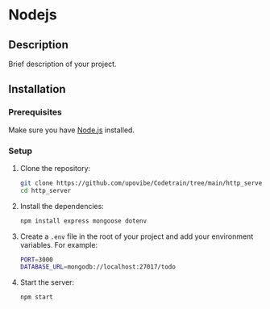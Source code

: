 # Nodejs 

## Description
Brief description of your project.

## Installation

### Prerequisites
Make sure you have [Node.js](https://nodejs.org/) installed.

### Setup

1. Clone the repository:
    ```sh
    git clone https://github.com/upovibe/Codetrain/tree/main/http_server.git
    cd http_server
    ```

2. Install the dependencies:
    ```sh
    npm install express mongoose dotenv
    ```

3. Create a `.env` file in the root of your project and add your environment variables. For example:
    ```sh
    PORT=3000
    DATABASE_URL=mongodb://localhost:27017/todo
    ```

4. Start the server:
    ```sh
    npm start
    ```

